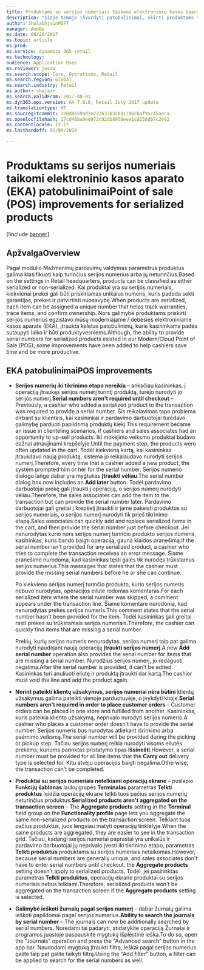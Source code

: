 ```yaml
---
title: Produktams su serijos numeriais taikomi elektroninio kasos aparato (EKA) patobulinimai
description: "Šioje temoje išvardyti patobulinimai, skirti produktams su serijos numeriais, kad galėtumėte sutaupyti laiko ir būti produktyvesni."
author: ShalabhjainMSFT
manager: AnnBe
ms.date: 06/20/2017
ms.topic: article
ms.prod: 
ms.service: dynamics-365-retail
ms.technology: 
audience: Application User
ms.reviewer: josaw
ms.search.scope: Core, Operations, Retail
ms.search.region: Global
ms.search.industry: Retail
ms.author: shajain
ms.search.validFrom: 2017-08-01
ms.dyn365.ops.version: AX 7.0.0, Retail July 2017 update
ms.translationtype: HT
ms.sourcegitcommit: 190d0b59ad2e232b33b3c0d1700cbaf95c45aeca
ms.openlocfilehash: 17cd46ba9ee972c92db8950eea1cd258d67c2e92
ms.contentlocale: lt-lt
ms.lasthandoff: 01/04/2019

---
```


# <a name="point-of-sale-pos-improvements-for-serialized-products"></a><span data-ttu-id="52cf5-103">Produktams su serijos numeriais taikomi elektroninio kasos aparato (EKA) patobulinimai</span><span class="sxs-lookup"><span data-stu-id="52cf5-103">Point of sale (POS) improvements for serialized products</span></span>

[!include [banner](includes/banner.md)]

## <a name="overview"></a><span data-ttu-id="52cf5-104">Apžvalga</span><span class="sxs-lookup"><span data-stu-id="52cf5-104">Overview</span></span>

<span data-ttu-id="52cf5-105">Pagal modulio Mažmeninių pardavimų valdymas parametrus produktus galima klasifikuoti kaip turinčius serijos numerius arba jų neturinčius.</span><span class="sxs-lookup"><span data-stu-id="52cf5-105">Based on the settings in Retail headquarters, products can be classified as either serialized or non-serialized.</span></span> <span data-ttu-id="52cf5-106">Kai produktai yra su serijos numeriais, kiekvienai prekei gali būti priskiriamas unikalus numeris, kuris padeda sekti garantijas, prekes ir patvirtinti nuosavybę.</span><span class="sxs-lookup"><span data-stu-id="52cf5-106">When products are serialized, each item can be assigned a unique number that helps track warranties, trace items, and confirm ownership.</span></span> <span data-ttu-id="52cf5-107">Nors galimybė produktams priskirti serijos numerius egzistavo mūsų moderniajame / debesies elektroniniame kasos aparate (EKA), įtraukta keletas patobulinimų, kurie kasininkams padės sutaupyti laiko ir būti produktyvesniems.</span><span class="sxs-lookup"><span data-stu-id="52cf5-107">Although, the ability to provide serial numbers for serialized products existed in our Modern/Cloud Point of Sale (POS), some improvements have been added to help cashiers save time and be more productive.</span></span>

## <a name="pos-improvements"></a><span data-ttu-id="52cf5-108">EKA patobulinimai</span><span class="sxs-lookup"><span data-stu-id="52cf5-108">POS improvements</span></span>

- <span data-ttu-id="52cf5-109">**Serijos numerių iki tikrinimo etapo nereikia** – anksčiau kasininkas, į operaciją įtraukęs serijos numerį turintį produktą, turėjo nurodyti jo serijos numerį.</span><span class="sxs-lookup"><span data-stu-id="52cf5-109">**Serial numbers aren't required until checkout** – Previously, a cashier who added a serialized product to the transaction was required to provide a serial number.</span></span> <span data-ttu-id="52cf5-110">Šis reikalavimas tapo problema dirbant su klientais, kai kasininkai ir pardavimo darbuotojai turėdavo galimybę parduoti papildomą produktų kiekį.</span><span class="sxs-lookup"><span data-stu-id="52cf5-110">This requirement became an issue in clienteling scenarios, if cashiers and sales associates had an opportunity to up-sell products.</span></span> <span data-ttu-id="52cf5-111">Iki mokėjimo veiksmo produktai būdavo dažnai atnaujinami krepšelyje.</span><span class="sxs-lookup"><span data-stu-id="52cf5-111">Until the payment step, the products were often updated in the cart.</span></span> <span data-ttu-id="52cf5-112">Todėl kiekvieną kartą, kai kasininkas įtraukdavo naują produktą, sistema jo reikalaudavo nurodyti serijos numerį.</span><span class="sxs-lookup"><span data-stu-id="52cf5-112">Therefore, every time that a cashier added a new product, the system prompted him or her for the serial number.</span></span> <span data-ttu-id="52cf5-113">Serijos numerio dialogo lange dabar yra mygtukas **Įtraukti vėliau**.</span><span class="sxs-lookup"><span data-stu-id="52cf5-113">The serial number dialog box now includes an **Add later** button.</span></span> <span data-ttu-id="52cf5-114">Todėl pardavimo darbuotojai prekę gali įtraukti į operaciją, o serijos numerį nurodyti vėliau.</span><span class="sxs-lookup"><span data-stu-id="52cf5-114">Therefore, the sales associates can add the item to the transaction but can provide the serial number later.</span></span> <span data-ttu-id="52cf5-115">Pardavimo darbuotojai gali greitai į krepšelį įtraukti ir jame pakeisti produktus su serijos numeriais, o serijos numerį nurodyti tik prieš tikrinimo etapą.</span><span class="sxs-lookup"><span data-stu-id="52cf5-115">Sales associates can quickly add and replace serialized items in the cart, and then provide the serial number just before checkout.</span></span> <span data-ttu-id="52cf5-116">Jei nenurodytas kurio nors serijos numerį turinčio produkto serijos numeris, kasininkas, kuris bando baigti operaciją, gauna klaidos pranešimą.</span><span class="sxs-lookup"><span data-stu-id="52cf5-116">If the serial number isn't provided for any serialized product, a cashier who tries to complete the transaction receives an error message.</span></span> <span data-ttu-id="52cf5-117">Šiame pranešime nurodoma, kad kasininkas tęsti galės tik nurodęs trūkstamus serijos numerius.</span><span class="sxs-lookup"><span data-stu-id="52cf5-117">This messages that states that the cashier must provide the missing serial numbers before he or she can continue.</span></span>

    <span data-ttu-id="52cf5-118">Po kiekvieno serijos numerį turinčio produkto, kurio serijos numeris nebuvo nurodytas, operacijos eilute rodomas komentaras.</span><span class="sxs-lookup"><span data-stu-id="52cf5-118">For each serialized item where the serial number was skipped, a comment appears under the transaction line.</span></span> <span data-ttu-id="52cf5-119">Šiame komentare nurodoma, kad nenurodytas prekės serijos numeris.</span><span class="sxs-lookup"><span data-stu-id="52cf5-119">This comment states that the serial number hasn't been provided for the item.</span></span> <span data-ttu-id="52cf5-120">Todėl kasininkas gali greitai rasti prekes su trūkstamais serijos numeriais.</span><span class="sxs-lookup"><span data-stu-id="52cf5-120">Therefore, the cashier can quickly find items that are missing a serial number.</span></span>

    <span data-ttu-id="52cf5-121">Prekių, kurių serijos numeris nenurodytas, serijos numerį taip pat galima nurodyti naudojant naują operaciją **Įtraukti serijos numerį**.</span><span class="sxs-lookup"><span data-stu-id="52cf5-121">A new **Add serial number** operation also provides the serial number for items that are missing a serial number.</span></span> <span data-ttu-id="52cf5-122">Nurodžius serijos numerį, jo redaguoti negalima.</span><span class="sxs-lookup"><span data-stu-id="52cf5-122">After the serial number is provided, it can't be edited.</span></span> <span data-ttu-id="52cf5-123">Kasininkas turi anuliuoti eilutę ir produktą įtraukti dar kartą.</span><span class="sxs-lookup"><span data-stu-id="52cf5-123">The cashier must void the line and add the product again.</span></span>
    
- <span data-ttu-id="52cf5-124">**Norint pateikti klientų užsakymus, serijos numeriai nėra būtini** klientų užsakymus galima pateikti vienoje parduotuvėje, o įvykdyti kitoje.</span><span class="sxs-lookup"><span data-stu-id="52cf5-124">**Serial numbers aren't required in order to place customer orders** – Customer orders can be placed in one store and fulfilled from another.</span></span> <span data-ttu-id="52cf5-125">Kasininkas, kuris pateikia kliento užsakymą, neprivalo nurodyti serijos numerio.</span><span class="sxs-lookup"><span data-stu-id="52cf5-125">A cashier who places a customer order doesn't have to provide the serial number.</span></span> <span data-ttu-id="52cf5-126">Serijos numeris bus nurodytas atliekant išrinkimo arba paėmimo veiksmą.</span><span class="sxs-lookup"><span data-stu-id="52cf5-126">The serial number will be provided during the picking or pickup step.</span></span> <span data-ttu-id="52cf5-127">Tačiau serijos numerį reikia nurodyti visoms eilutės prekėms, kurioms parinktas pristatymo tipas **Išsinešti**.</span><span class="sxs-lookup"><span data-stu-id="52cf5-127">However, a serial number must be provided for all line items that the **Carry out** delivery type is selected for.</span></span> <span data-ttu-id="52cf5-128">Kitu atveju operacijos baigti negalima.</span><span class="sxs-lookup"><span data-stu-id="52cf5-128">Otherwise, the transaction can't be completed.</span></span>
- <span data-ttu-id="52cf5-129">**Produktai su serijos numeriais netelkiami operacijų ekrane** – puslapio **Funkcijų šablonas** laukų grupės **Terminalas** parametras **Telkti produktus** leidžia operacijų ekrane telkti tuos pačius serijos numerių neturinčius produktus.</span><span class="sxs-lookup"><span data-stu-id="52cf5-129">**Serialized products aren't aggregated on the transaction screen** – The **Aggregate products** setting in the **Terminal** field group on the **Functionality profile** page lets you aggregate the same non-serialized products on the transaction screen.</span></span> <span data-ttu-id="52cf5-130">Telkiant tuos pačius produktus, juos lengviau matyti operacijų tinklelyje.</span><span class="sxs-lookup"><span data-stu-id="52cf5-130">When the same products are aggregated, they are easier to see in the transaction grid.</span></span> <span data-ttu-id="52cf5-131">Tačiau, kadangi serijos numeriai paprastai yra unikalūs ir pardavimo darbuotojai jų neprivalo įvesti iki tikrinimo etapo, parametras **Telkti produktus** produktams su serijos numeriais netaikomas.</span><span class="sxs-lookup"><span data-stu-id="52cf5-131">However, because serial numbers are generally unique, and sales associates don't have to enter serial numbers until checkout, the **Aggregate products** setting doesn't apply to serialized products.</span></span> <span data-ttu-id="52cf5-132">Todėl, jei pasirinktas parametras **Telkti produktus**, operacijų ekrane produktai su serijos numeriais nebus telkiami.</span><span class="sxs-lookup"><span data-stu-id="52cf5-132">Therefore, serialized products won't be aggregated on the transaction screen if the **Aggregate products** setting is selected.</span></span>
- <span data-ttu-id="52cf5-133">**Galimybė ieškoti žurnalų pagal serijos numerį** – dabar žurnalų galima ieškoti papildomai pagal serijos numerius.</span><span class="sxs-lookup"><span data-stu-id="52cf5-133">**Ability to search the journals by serial number** – The journals can now be additionally searched by serial numbers.</span></span> <span data-ttu-id="52cf5-134">Norėdami tai padaryti, atidarykite operaciją Žurnalai ir programos juostoje paspauskite mygtuką Išplėstinė ieška.</span><span class="sxs-lookup"><span data-stu-id="52cf5-134">To do so, open the "Journals" operation and press the "Advanced search" button in the app bar.</span></span> <span data-ttu-id="52cf5-135">Naudodami mygtuką Įtraukti filtrą, ieškai pagal serijos numerius galite taip pat galite taikyti filtrą.</span><span class="sxs-lookup"><span data-stu-id="52cf5-135">Using the "Add filter" button, a filter can be applied to search for the serial numbers as well.</span></span>

